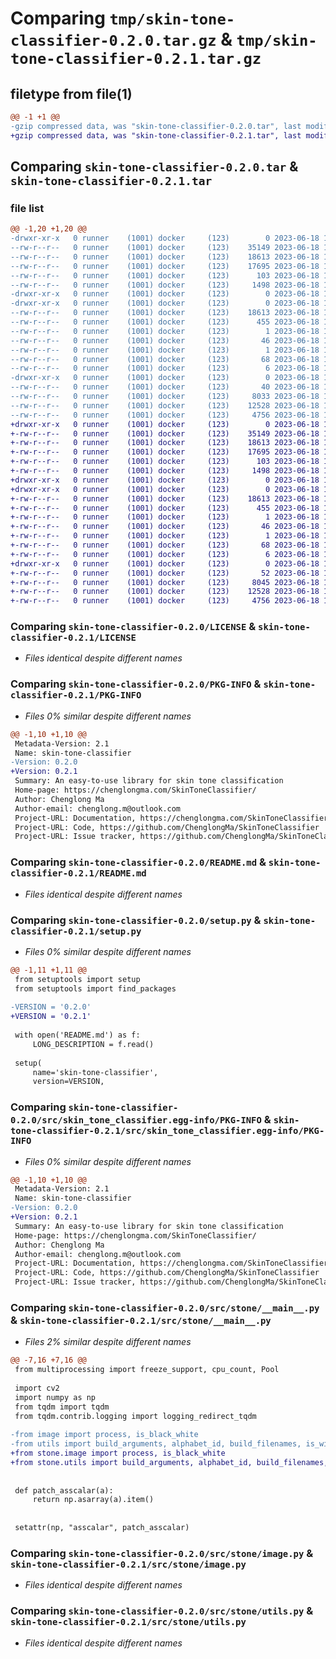 # Comparing `tmp/skin-tone-classifier-0.2.0.tar.gz` & `tmp/skin-tone-classifier-0.2.1.tar.gz`

## filetype from file(1)

```diff
@@ -1 +1 @@
-gzip compressed data, was "skin-tone-classifier-0.2.0.tar", last modified: Sun Jun 18 14:57:23 2023, max compression
+gzip compressed data, was "skin-tone-classifier-0.2.1.tar", last modified: Sun Jun 18 15:39:08 2023, max compression
```

## Comparing `skin-tone-classifier-0.2.0.tar` & `skin-tone-classifier-0.2.1.tar`

### file list

```diff
@@ -1,20 +1,20 @@
-drwxr-xr-x   0 runner    (1001) docker     (123)        0 2023-06-18 14:57:23.147686 skin-tone-classifier-0.2.0/
--rw-r--r--   0 runner    (1001) docker     (123)    35149 2023-06-18 14:57:13.000000 skin-tone-classifier-0.2.0/LICENSE
--rw-r--r--   0 runner    (1001) docker     (123)    18613 2023-06-18 14:57:23.147686 skin-tone-classifier-0.2.0/PKG-INFO
--rw-r--r--   0 runner    (1001) docker     (123)    17695 2023-06-18 14:57:13.000000 skin-tone-classifier-0.2.0/README.md
--rw-r--r--   0 runner    (1001) docker     (123)      103 2023-06-18 14:57:23.147686 skin-tone-classifier-0.2.0/setup.cfg
--rw-r--r--   0 runner    (1001) docker     (123)     1498 2023-06-18 14:57:13.000000 skin-tone-classifier-0.2.0/setup.py
-drwxr-xr-x   0 runner    (1001) docker     (123)        0 2023-06-18 14:57:23.143686 skin-tone-classifier-0.2.0/src/
-drwxr-xr-x   0 runner    (1001) docker     (123)        0 2023-06-18 14:57:23.147686 skin-tone-classifier-0.2.0/src/skin_tone_classifier.egg-info/
--rw-r--r--   0 runner    (1001) docker     (123)    18613 2023-06-18 14:57:23.000000 skin-tone-classifier-0.2.0/src/skin_tone_classifier.egg-info/PKG-INFO
--rw-r--r--   0 runner    (1001) docker     (123)      455 2023-06-18 14:57:23.000000 skin-tone-classifier-0.2.0/src/skin_tone_classifier.egg-info/SOURCES.txt
--rw-r--r--   0 runner    (1001) docker     (123)        1 2023-06-18 14:57:23.000000 skin-tone-classifier-0.2.0/src/skin_tone_classifier.egg-info/dependency_links.txt
--rw-r--r--   0 runner    (1001) docker     (123)       46 2023-06-18 14:57:23.000000 skin-tone-classifier-0.2.0/src/skin_tone_classifier.egg-info/entry_points.txt
--rw-r--r--   0 runner    (1001) docker     (123)        1 2023-06-18 14:57:22.000000 skin-tone-classifier-0.2.0/src/skin_tone_classifier.egg-info/not-zip-safe
--rw-r--r--   0 runner    (1001) docker     (123)       68 2023-06-18 14:57:23.000000 skin-tone-classifier-0.2.0/src/skin_tone_classifier.egg-info/requires.txt
--rw-r--r--   0 runner    (1001) docker     (123)        6 2023-06-18 14:57:23.000000 skin-tone-classifier-0.2.0/src/skin_tone_classifier.egg-info/top_level.txt
-drwxr-xr-x   0 runner    (1001) docker     (123)        0 2023-06-18 14:57:23.147686 skin-tone-classifier-0.2.0/src/stone/
--rw-r--r--   0 runner    (1001) docker     (123)       40 2023-06-18 14:57:13.000000 skin-tone-classifier-0.2.0/src/stone/__init__.py
--rw-r--r--   0 runner    (1001) docker     (123)     8033 2023-06-18 14:57:13.000000 skin-tone-classifier-0.2.0/src/stone/__main__.py
--rw-r--r--   0 runner    (1001) docker     (123)    12528 2023-06-18 14:57:13.000000 skin-tone-classifier-0.2.0/src/stone/image.py
--rw-r--r--   0 runner    (1001) docker     (123)     4756 2023-06-18 14:57:13.000000 skin-tone-classifier-0.2.0/src/stone/utils.py
+drwxr-xr-x   0 runner    (1001) docker     (123)        0 2023-06-18 15:39:08.457399 skin-tone-classifier-0.2.1/
+-rw-r--r--   0 runner    (1001) docker     (123)    35149 2023-06-18 15:38:59.000000 skin-tone-classifier-0.2.1/LICENSE
+-rw-r--r--   0 runner    (1001) docker     (123)    18613 2023-06-18 15:39:08.457399 skin-tone-classifier-0.2.1/PKG-INFO
+-rw-r--r--   0 runner    (1001) docker     (123)    17695 2023-06-18 15:38:59.000000 skin-tone-classifier-0.2.1/README.md
+-rw-r--r--   0 runner    (1001) docker     (123)      103 2023-06-18 15:39:08.461399 skin-tone-classifier-0.2.1/setup.cfg
+-rw-r--r--   0 runner    (1001) docker     (123)     1498 2023-06-18 15:38:59.000000 skin-tone-classifier-0.2.1/setup.py
+drwxr-xr-x   0 runner    (1001) docker     (123)        0 2023-06-18 15:39:08.457399 skin-tone-classifier-0.2.1/src/
+drwxr-xr-x   0 runner    (1001) docker     (123)        0 2023-06-18 15:39:08.457399 skin-tone-classifier-0.2.1/src/skin_tone_classifier.egg-info/
+-rw-r--r--   0 runner    (1001) docker     (123)    18613 2023-06-18 15:39:08.000000 skin-tone-classifier-0.2.1/src/skin_tone_classifier.egg-info/PKG-INFO
+-rw-r--r--   0 runner    (1001) docker     (123)      455 2023-06-18 15:39:08.000000 skin-tone-classifier-0.2.1/src/skin_tone_classifier.egg-info/SOURCES.txt
+-rw-r--r--   0 runner    (1001) docker     (123)        1 2023-06-18 15:39:08.000000 skin-tone-classifier-0.2.1/src/skin_tone_classifier.egg-info/dependency_links.txt
+-rw-r--r--   0 runner    (1001) docker     (123)       46 2023-06-18 15:39:08.000000 skin-tone-classifier-0.2.1/src/skin_tone_classifier.egg-info/entry_points.txt
+-rw-r--r--   0 runner    (1001) docker     (123)        1 2023-06-18 15:39:08.000000 skin-tone-classifier-0.2.1/src/skin_tone_classifier.egg-info/not-zip-safe
+-rw-r--r--   0 runner    (1001) docker     (123)       68 2023-06-18 15:39:08.000000 skin-tone-classifier-0.2.1/src/skin_tone_classifier.egg-info/requires.txt
+-rw-r--r--   0 runner    (1001) docker     (123)        6 2023-06-18 15:39:08.000000 skin-tone-classifier-0.2.1/src/skin_tone_classifier.egg-info/top_level.txt
+drwxr-xr-x   0 runner    (1001) docker     (123)        0 2023-06-18 15:39:08.457399 skin-tone-classifier-0.2.1/src/stone/
+-rw-r--r--   0 runner    (1001) docker     (123)       52 2023-06-18 15:38:59.000000 skin-tone-classifier-0.2.1/src/stone/__init__.py
+-rw-r--r--   0 runner    (1001) docker     (123)     8045 2023-06-18 15:38:59.000000 skin-tone-classifier-0.2.1/src/stone/__main__.py
+-rw-r--r--   0 runner    (1001) docker     (123)    12528 2023-06-18 15:38:59.000000 skin-tone-classifier-0.2.1/src/stone/image.py
+-rw-r--r--   0 runner    (1001) docker     (123)     4756 2023-06-18 15:38:59.000000 skin-tone-classifier-0.2.1/src/stone/utils.py
```

### Comparing `skin-tone-classifier-0.2.0/LICENSE` & `skin-tone-classifier-0.2.1/LICENSE`

 * *Files identical despite different names*

### Comparing `skin-tone-classifier-0.2.0/PKG-INFO` & `skin-tone-classifier-0.2.1/PKG-INFO`

 * *Files 0% similar despite different names*

```diff
@@ -1,10 +1,10 @@
 Metadata-Version: 2.1
 Name: skin-tone-classifier
-Version: 0.2.0
+Version: 0.2.1
 Summary: An easy-to-use library for skin tone classification
 Home-page: https://chenglongma.com/SkinToneClassifier/
 Author: Chenglong Ma
 Author-email: chenglong.m@outlook.com
 Project-URL: Documentation, https://chenglongma.com/SkinToneClassifier/
 Project-URL: Code, https://github.com/ChenglongMa/SkinToneClassifier
 Project-URL: Issue tracker, https://github.com/ChenglongMa/SkinToneClassifier/issues
```

### Comparing `skin-tone-classifier-0.2.0/README.md` & `skin-tone-classifier-0.2.1/README.md`

 * *Files identical despite different names*

### Comparing `skin-tone-classifier-0.2.0/setup.py` & `skin-tone-classifier-0.2.1/setup.py`

 * *Files 0% similar despite different names*

```diff
@@ -1,11 +1,11 @@
 from setuptools import setup
 from setuptools import find_packages
 
-VERSION = '0.2.0'
+VERSION = '0.2.1'
 
 with open('README.md') as f:
     LONG_DESCRIPTION = f.read()
 
 setup(
     name='skin-tone-classifier',
     version=VERSION,
```

### Comparing `skin-tone-classifier-0.2.0/src/skin_tone_classifier.egg-info/PKG-INFO` & `skin-tone-classifier-0.2.1/src/skin_tone_classifier.egg-info/PKG-INFO`

 * *Files 0% similar despite different names*

```diff
@@ -1,10 +1,10 @@
 Metadata-Version: 2.1
 Name: skin-tone-classifier
-Version: 0.2.0
+Version: 0.2.1
 Summary: An easy-to-use library for skin tone classification
 Home-page: https://chenglongma.com/SkinToneClassifier/
 Author: Chenglong Ma
 Author-email: chenglong.m@outlook.com
 Project-URL: Documentation, https://chenglongma.com/SkinToneClassifier/
 Project-URL: Code, https://github.com/ChenglongMa/SkinToneClassifier
 Project-URL: Issue tracker, https://github.com/ChenglongMa/SkinToneClassifier/issues
```

### Comparing `skin-tone-classifier-0.2.0/src/stone/__main__.py` & `skin-tone-classifier-0.2.1/src/stone/__main__.py`

 * *Files 2% similar despite different names*

```diff
@@ -7,16 +7,16 @@
 from multiprocessing import freeze_support, cpu_count, Pool
 
 import cv2
 import numpy as np
 from tqdm import tqdm
 from tqdm.contrib.logging import logging_redirect_tqdm
 
-from image import process, is_black_white
-from utils import build_arguments, alphabet_id, build_filenames, is_windows
+from stone.image import process, is_black_white
+from stone.utils import build_arguments, alphabet_id, build_filenames, is_windows
 
 
 def patch_asscalar(a):
     return np.asarray(a).item()
 
 
 setattr(np, "asscalar", patch_asscalar)
```

### Comparing `skin-tone-classifier-0.2.0/src/stone/image.py` & `skin-tone-classifier-0.2.1/src/stone/image.py`

 * *Files identical despite different names*

### Comparing `skin-tone-classifier-0.2.0/src/stone/utils.py` & `skin-tone-classifier-0.2.1/src/stone/utils.py`

 * *Files identical despite different names*

